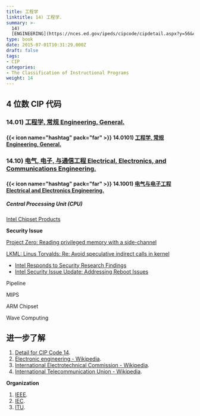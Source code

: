 ```yaml
---
title: 工程学
linktitle: 14) 工程学.
summary: >-
  14)
  [ENGINEERING](https://nces.ed.gov/ipeds/cipcode/cipdetail.aspx?y=56&cip=14).
type: book
date: 2015-07-01T10:31:29.000Z
draft: false
tags:
- CIP
categories:
- The Classification of Instructional Programs
weight: 14
---
```


## 4 位数 CIP 代码

### 14.01) [工程学, 常规 Engineering, General.](https://nces.ed.gov/ipeds/cipcode/cipdetail.aspx?y=56&cip=14.01)

#### {{< icon name="hashtag" pack="far" >}} 14.0101) [工程学, 常规 Engineering, General.](https://nces.ed.gov/ipeds/cipcode/cipdetail.aspx?y=56&cip=14.0101)


### 14.10) [电气, 电子, 与通信工程 Electrical, Electronics, and Communications Engineering.](https://nces.ed.gov/ipeds/cipcode/cipdetail.aspx?y=56&cip=14.10)

#### {{< icon name="hashtag" pack="far" >}} 14.1001) [电气与电子工程 Electrical and Electronics Engineering.](https://nces.ed.gov/ipeds/cipcode/cipdetail.aspx?y=56&cip=14.1001)

##### Central Processing Unit (CPU)

[Intel Chipset Products](https://www.intel.com/content/www/us/en/products/chipsets.html)

**Security Issue**

[Project Zero: Reading privileged memory with a side-channel](https://googleprojectzero.blogspot.com/2018/01/reading-privileged-memory-with-side.html)
    
[LKML: Linus Torvalds: Re: Avoid speculative indirect calls in kernel](https://lkml.org/lkml/2018/1/3/797)
    
- [Intel Responds to Security Research Findings](https://newsroom.intel.com/news/intel-responds-to-security-research-findings/#gs.dl9pi8)
- [Intel Security Issue Update: Addressing Reboot Issues](https://newsroom.intel.com/news/intel-security-issue-update-addressing-reboot-issues/#gs.dl694l)
    
Pipeline
    
MIPS
    
ARM Chipset

Wave Computing

## 进一步了解

1. [Detail for CIP Code 14](https://nces.ed.gov/ipeds/cipcode/cipdetail.aspx?y=56&cip=14).
1. [Electronic engineering - Wikipedia](https://en.wikipedia.org/wiki/Electronic_engineering).
1. [International Electrotechnical Commission - Wikipedia](https://en.wikipedia.org/wiki/International_Electrotechnical_Commission).
1. [International Telecommunication Union - Wikipedia](https://en.wikipedia.org/wiki/International_Telecommunication_Union).

**Organization**

1. [IEEE](https://www.ieee.org/).
1. [IEC](https://www.iec.ch/).
1. [ITU](https://www.itu.int/en/Pages/default.aspx).
